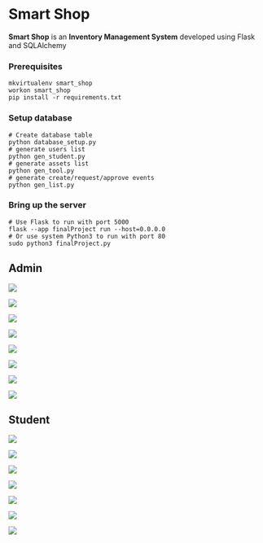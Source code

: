 # Smart Shop
**Smart Shop** is an **Inventory Management System** developed using Flask and SQLAlchemy

### Prerequisites
```shell
mkvirtualenv smart_shop
workon smart_shop
pip install -r requirements.txt
```

### Setup database
```shell
# Create database table
python database_setup.py
# generate users list
python gen_student.py
# generate assets list
python gen_tool.py
# generate create/request/approve events
python gen_list.py
```

### Bring up the server
```shell
# Use Flask to run with port 5000
flask --app finalProject run --host=0.0.0.0
# Or use system Python3 to run with port 80
sudo python3 finalProject.py
```

## Admin

![](docs/images/admin_login.png)

![](docs/images/admin_inspect_request.png)

![](docs/images/admin_inspect_lent.png)

![](docs/images/admin_inspect_return.png)

![](docs/images/admin_menu_bar.png)

![](docs/images/admin_manage_stock.png)

![](docs/images/admin_add_item.png)

![](docs/images/admin_export_history.png)

## Student

![](docs/images/student_login.png)

![](docs/images/student_inspect_request.png)

![](docs/images/student_inspect_lent.png)

![](docs/images/student_inspect_return.png)

![](docs/images/student_share.png)

![](docs/images/student_create_request.png)

![](docs/images/student_submit_recommendation.png)







